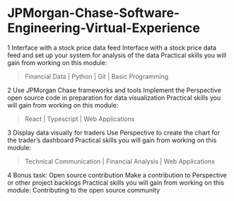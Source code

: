 # JPMorgan-Chase-Software-Engineering-Virtual-Experience

1
Interface with a stock price data feed
Interface with a stock price data feed and set up your system for analysis of the data
Practical skills you will gain from working on this module:
> Financial Data | Python | Git | Basic Programming

2
Use JPMorgan Chase frameworks and tools
Implement the Perspective open source code in preparation for data visualization
Practical skills you will gain from working on this module:
> React | Typescript | Web Applications

3
Display data visually for traders
Use Perspective to create the chart for the trader’s dashboard
Practical skills you will gain from working on this module:
> Technical Communication | Financial Analysis | Web Applications

4
Bonus task: Open source contribution
Make a contribution to Perspective or other project backlogs
Practical skills you will gain from working on this module:
Contributing to the open source community
